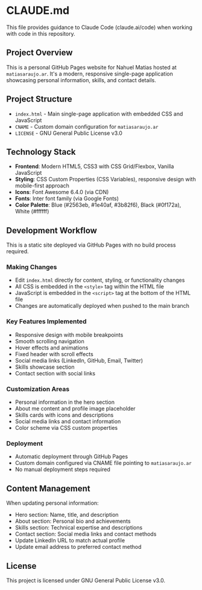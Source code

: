 # CLAUDE.md

This file provides guidance to Claude Code (claude.ai/code) when working with code in this repository.

## Project Overview

This is a personal GitHub Pages website for Nahuel Matias hosted at `matiasaraujo.ar`. It's a modern, responsive single-page application showcasing personal information, skills, and contact details.

## Project Structure

- `index.html` - Main single-page application with embedded CSS and JavaScript
- `CNAME` - Custom domain configuration for `matiasaraujo.ar`
- `LICENSE` - GNU General Public License v3.0

## Technology Stack

- **Frontend**: Modern HTML5, CSS3 with CSS Grid/Flexbox, Vanilla JavaScript
- **Styling**: CSS Custom Properties (CSS Variables), responsive design with mobile-first approach
- **Icons**: Font Awesome 6.4.0 (via CDN)
- **Fonts**: Inter font family (via Google Fonts)
- **Color Palette**: Blue (#2563eb, #1e40af, #3b82f6), Black (#0f172a), White (#ffffff)

## Development Workflow

This is a static site deployed via GitHub Pages with no build process required.

### Making Changes
- Edit `index.html` directly for content, styling, or functionality changes
- All CSS is embedded in the `<style>` tag within the HTML file
- JavaScript is embedded in the `<script>` tag at the bottom of the HTML file
- Changes are automatically deployed when pushed to the main branch

### Key Features Implemented
- Responsive design with mobile breakpoints
- Smooth scrolling navigation
- Hover effects and animations
- Fixed header with scroll effects
- Social media links (LinkedIn, GitHub, Email, Twitter)
- Skills showcase section
- Contact section with social links

### Customization Areas
- Personal information in the hero section
- About me content and profile image placeholder
- Skills cards with icons and descriptions
- Social media links and contact information
- Color scheme via CSS custom properties

### Deployment
- Automatic deployment through GitHub Pages
- Custom domain configured via CNAME file pointing to `matiasaraujo.ar`
- No manual deployment steps required

## Content Management

When updating personal information:
- Hero section: Name, title, and description
- About section: Personal bio and achievements
- Skills section: Technical expertise and descriptions
- Contact section: Social media links and contact methods
- Update LinkedIn URL to match actual profile
- Update email address to preferred contact method

## License

This project is licensed under GNU General Public License v3.0.